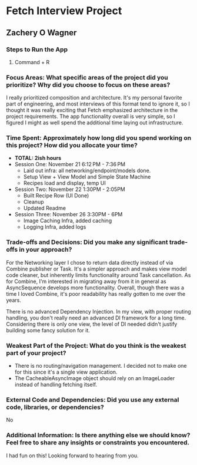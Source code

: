 #  Fetch Interview Project
## Zachery O Wagner

### Steps to Run the App
1. Command + R

### Focus Areas: What specific areas of the project did you prioritize? Why did you choose to focus on these areas?
I really prioritized composition and architecture.  It's my personal favorite part of engineering, and most interviews of this format tend to ignore it, so I thought it was really exciting that Fetch emphasized architecture in the project requirements.  The app functionality overall is very simple, so I figured I might as well spend the additional time laying out infrastructure.

### Time Spent: Approximately how long did you spend working on this project? How did you allocate your time?
- **TOTAL: 2ish hours**
- Session One: November 21 6:12 PM - 7:36 PM
    - Laid out infra: all networking/endpoint/models done.
    - Setup View + View Model and Simple State Machine
    - Recipes load and display, temp UI
- Session Two: November 22 1:30PM - 2:05PM 
    - Built Recipe Row (UI Done)
    - Cleanup
    - Updated Readme
- Session Three: November 26 3:30PM - 6PM
    - Image Caching Infra, added caching
    - Logging Infra, added logs

### Trade-offs and Decisions: Did you make any significant trade-offs in your approach?
For the Networking layer I chose to return data directly instead of via Combine publisher or Task.  It's a simpler approach and makes view model code cleaner, but inherently limits functionality around Task cancellation.  As for Combine, I'm interested in migrating away from it in general as AsyncSequence develops more functionality.  Overall, though there was a time I loved Combine, it's poor readability has really gotten to me over the years.

There is no advanced Dependency Injection.  In my view, with proper routing handling, you don't really need an advanced DI framework for a long time.  Considering there is only one view, the level of DI needed didn't justify building some fancy solution for it.

### Weakest Part of the Project: What do you think is the weakest part of your project?
- There is no routing/navigation management.  I decided not to make one for this since it's a single view application.
- The CacheableAsyncImage object should rely on an ImageLoader instead of handling fetching itself.

### External Code and Dependencies: Did you use any external code, libraries, or dependencies?
No

### Additional Information: Is there anything else we should know? Feel free to share any insights or constraints you encountered.
I had fun on this!  Looking forward to hearing from you.
